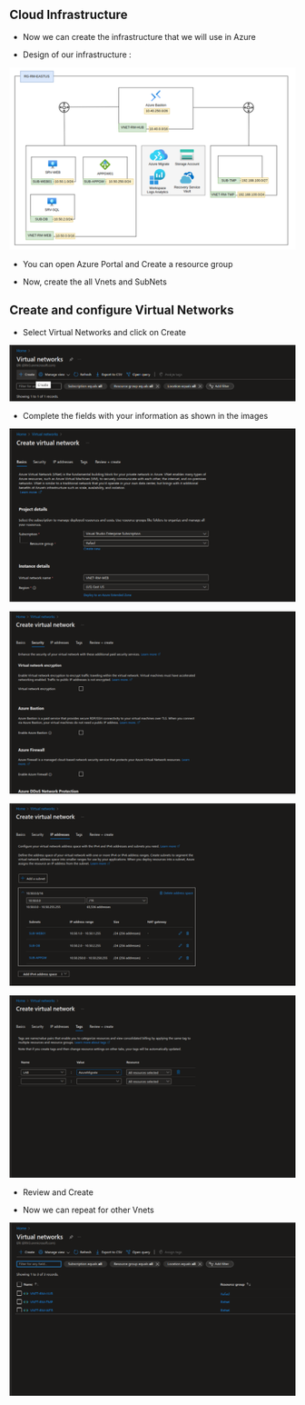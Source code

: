 ## Cloud Infrastructure

* Now we can create the infrastructure that we will use in Azure

* Design of our infrastructure :

![](/Cloud/img-cloud/cloud-infra01.png)

* You can open Azure Portal and Create a resource group

* Now, create the all Vnets and SubNets

## Create and configure Virtual Networks

* Select Virtual Networks and click on Create

![](/Cloud/img-cloud/cloud-infra06.png)

* Complete the fields with your information as shown in the images

![](/Cloud/img-cloud/cloud-infra002.png)

![](/Cloud/img-cloud/cloud-infra03.png)

![](/Cloud/img-cloud/cloud-infra04.png)

![](/Cloud/img-cloud/cloud-infra05.png)

* Review and Create

* Now we can repeat for other Vnets

![](/Cloud/img-cloud/cloud-infra07.png)

